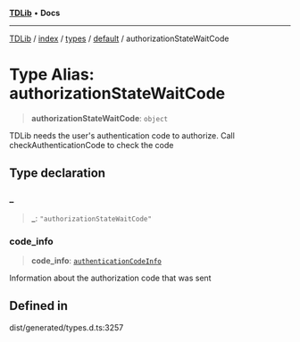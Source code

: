 [**TDLib**](../../../../../../README.md) • **Docs**

***

[TDLib](../../../../../../modules.md) / [index](../../../../../README.md) / [types](../../../README.md) / [default](../README.md) / authorizationStateWaitCode

# Type Alias: authorizationStateWaitCode

> **authorizationStateWaitCode**: `object`

TDLib needs the user's authentication code to authorize. Call checkAuthenticationCode to check the code

## Type declaration

### \_

> **\_**: `"authorizationStateWaitCode"`

### code\_info

> **code\_info**: [`authenticationCodeInfo`](authenticationCodeInfo-1.md)

Information about the authorization code that was sent

## Defined in

dist/generated/types.d.ts:3257
